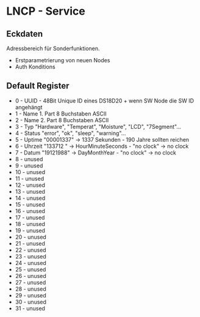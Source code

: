 # LNCP - Service

## Eckdaten

Adressbereich für Sonderfunktionen.
* Erstparametrierung von neuen Nodes
* Auth Konditions

## Default Register

* 0 - UUID - 48Bit Unique ID eines DS18D20 + wenn SW Node die SW ID angehängt 
* 1 - Name 1. Part 8 Buchstaben ASCII
* 2 - Name 2. Part 8 Buchstaben ASCII
* 3 - Typ "Hardware", "Temperat", "Moisture", "LCD", "7Segment"...
* 4 - Status "error", "ok", "sleep", "warning"...
* 5 - Uptime "00001337" -> 1337 Sekunden - 190 Jahre sollten reichen
* 6 - Uhrzeit "133712  " -> HourMinuteSeconds - "no clock" -> no clock
* 7 - Datum "19121988" -> DayMonthYear - "no clock" -> no clock
* 8 - unused
* 9 - unused
* 10 - unused
* 11 - unused
* 12 - unused
* 13 - unused
* 14 - unused
* 15 - unused
* 16 - unused
* 17 - unused
* 18 - unused
* 19 - unused
* 20 - unused
* 21 - unused
* 22 - unused
* 23 - unused
* 24 - unused
* 25 - unused
* 26 - unused
* 27 - unused
* 28 - unused
* 29 - unused
* 30 - unused
* 31 - unused
